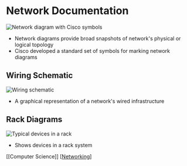 # Network Documentation

![Network diagram with Cisco symbols](/assets/second-brain/2020-09-14-10-48-14.png)

- Network diagrams provide broad snapshots of network's physical or logical topology
- Cisco developed a standard set of symbols for marking network diagrams

## Wiring Schematic

![Wiring schematic](/assets/second-brain/2020-09-14-10-49-49.png)

- A graphical representation of a network's wired infrastructure

## Rack Diagrams

![Typical devices in a rack](assets/second-brain/2020-09-14-10-50-50.png)

- Shows devices in a rack system

[[Computer Science]] [[Networking]]

[//begin]: # "Autogenerated link references for markdown compatibility"
[computer-science]: computer-science "Computer Science"
[networking]: networking "Networking"
[//end]: # "Autogenerated link references"